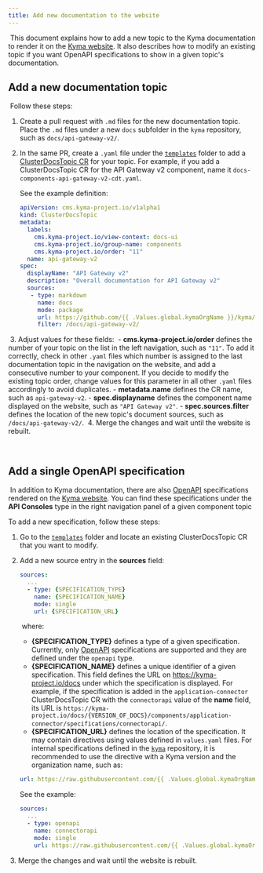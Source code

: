 ```yaml
---
title: Add new documentation to the website
---
```

​
This document explains how to add a new topic to the Kyma documentation to render it on the [Kyma website](https://kyma-project.io). It also describes how to modify an existing topic if you want OpenAPI specifications to show in a given topic's documentation.
​
## Add a new documentation topic
​
Follow these steps:

1. Create a pull request with `.md` files for the new documentation topic. Place the `.md` files under a new `docs` subfolder in the `kyma` repository, such as `docs/api-gateway-v2/`.

2. In the same PR, create a `.yaml` file under the [`templates`](https://github.com/kyma-project/kyma/tree/master/resources/core/charts/docs/charts/content-ui/templates) folder to add a [ClusterDocsTopic CR](https://kyma-project.io/docs/components/headless-cms/#custom-resource-cluster-docs-topic) for your topic. For example, if you add a ClusterDocsTopic CR for the API Gateway v2 component, name it `docs-components-api-gateway-v2-cdt.yaml`. ​

    See the example definition:
    ​
    ``` yaml
    apiVersion: cms.kyma-project.io/v1alpha1
    kind: ClusterDocsTopic
    metadata:
      labels:
        cms.kyma-project.io/view-context: docs-ui
        cms.kyma-project.io/group-name: components
        cms.kyma-project.io/order: "11"
      name: api-gateway-v2
    spec:
      displayName: "API Gateway v2"
      description: "Overall documentation for API Gateway v2"
      sources:
       - type: markdown
         name: docs
         mode: package
         url: https://github.com/{{ .Values.global.kymaOrgName }}/kyma/archive/{{ .Values.global.docs.clusterDocsTopicsVersion }}.zip
         filter: /docs/api-gateway-v2/
    ```
​
3. Adjust values for these fields:
​
    - **cms.kyma-project.io/order** defines the number of your topic on the list in the left navigation, such as `"11"`. To add it correctly, check in other `.yaml` files which number is assigned to the last documentation topic in the navigation on the website, and add a consecutive number to your component. If you decide to modify the existing topic order, change values for this parameter in all other `.yaml` files accordingly to avoid duplicates.
    - **metadata.name** defines the CR name, such as `api-gateway-v2`.
    - **spec.displayname** defines the component name displayed on the website, such as `"API Gateway v2"`.
    - **spec.sources.filter** defines the location of the new topic's document sources, such as `/docs/api-gateway-v2/`.
​
4. Merge the changes and wait until the website is rebuilt.

​
## Add a single OpenAPI specification
​
In addition to Kyma documentation, there are also [OpenAPI](https://swagger.io/specification/) specifications rendered on the [Kyma website](https://kyma-project.io). You can find these specifications under the **API Consoles** type in the right navigation panel of a given component topic
​

To add a new specification, follow these steps:
​
1. Go to the [`templates`](https://github.com/kyma-project/kyma/tree/master/resources/core/charts/docs/charts/content-ui/templates) folder and locate an existing ClusterDocsTopic CR that you want to modify.
​
2. Add a new source entry in the **sources** field:
​
    ``` yaml
    sources:
      ...
      - type: {SPECIFICATION_TYPE}
        name: {SPECIFICATION_NAME}
        mode: single
        url: {SPECIFICATION_URL}
    ```
   ​
    where:
  ​
    - **{SPECIFICATION_TYPE}** defines a type of a given specification. Currently, only [OpenAPI](https://swagger.io/specification/) specifications are supported and they are defined under the `openapi` type.
  ​
    - **{SPECIFICATION_NAME}** defines a unique identifier of a given specification. This field defines the URL on https://kyma-project.io/docs under which the specification is displayed. For example, if the specification is added in the `application-connector` ClusterDocsTopic CR with the `connectorapi` value of the **name** field, its URL is `https://kyma-project.io/docs/{VERSION_OF_DOCS}/components/application-connector/specifications/connectorapi/`.
  ​
    - **{SPECIFICATION_URL}** defines the location of the specification. It may contain directives using values defined in `values.yaml` files. For internal specifications defined in the [`kyma`](https://github.com/kyma-project/kyma) repository, it is recommended to use the directive with a Kyma version and the organization name, such as:
 ​
    ``` yaml
    url: https://raw.githubusercontent.com/{{ .Values.global.kymaOrgName }}/kyma/{{ .Values.global.docs.clusterDocsTopicsVersion }}/docs/application-connector/assets/connectorapi.yaml
    ```

    See the example:

    ``` yaml
    sources:
      ...
      - type: openapi
        name: connectorapi
        mode: single
        url: https://raw.githubusercontent.com/{{ .Values.global.kymaOrgName }}/kyma/{{ .Values.global.docs.clusterDocsTopicsVersion }}/docs/application-connector/assets/connectorapi.yaml
    ```
​
3. Merge the changes and wait until the website is rebuilt.
